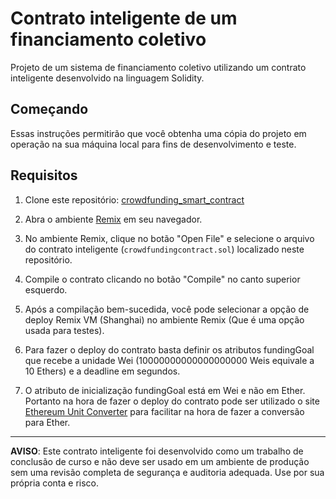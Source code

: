 # Contrato inteligente de um financiamento coletivo

Projeto de um sistema de financiamento coletivo utilizando um contrato inteligente desenvolvido na linguagem Solidity.

## Começando

Essas instruções permitirão que você obtenha uma cópia do projeto em operação na sua máquina local para fins de desenvolvimento e teste.

## Requisitos

1. Clone este repositório: [crowdfunding_smart_contract](https://github.com/WilliamZottele/crowdfunding_smart_contract.git)

2. Abra o ambiente [Remix](https://remix.ethereum.org) em seu navegador.

3. No ambiente Remix, clique no botão "Open File" e selecione o arquivo do contrato inteligente (`crowdfundingcontract.sol`) localizado neste repositório.

4. Compile o contrato clicando no botão "Compile" no canto superior esquerdo.

5. Após a compilação bem-sucedida, você pode selecionar a opção de deploy Remix VM (Shanghai) no ambiente Remix (Que é uma opção usada para testes).

6. Para fazer o deploy do contrato basta definir os atributos fundingGoal que recebe a unidade Wei (10000000000000000000 Weis equivale a 10 Ethers) e a deadline em segundos.

7. O atributo de inicialização fundingGoal está em Wei e não em Ether. Portanto na hora de fazer o deploy do contrato pode ser utilizado o site [Ethereum Unit Converter](https://eth-converter.com/) para facilitar na hora de fazer a conversão para Ether.

---

**AVISO**: Este contrato inteligente foi desenvolvido como um trabalho de conclusão de curso e não deve ser usado em um ambiente de produção sem uma revisão completa de segurança e auditoria adequada. Use por sua própria conta e risco.
